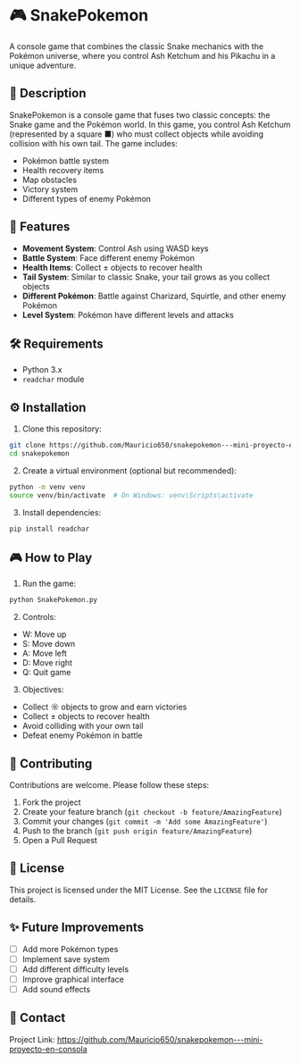 # 🎮 SnakePokemon

A console game that combines the classic Snake mechanics with the Pokémon universe, where you control Ash Ketchum and his Pikachu in a unique adventure.

## 🎯 Description

SnakePokemon is a console game that fuses two classic concepts: the Snake game and the Pokémon world. In this game, you control Ash Ketchum (represented by a square ■) who must collect objects while avoiding collision with his own tail. The game includes:

- Pokémon battle system
- Health recovery items
- Map obstacles
- Victory system
- Different types of enemy Pokémon

## 🚀 Features

- **Movement System**: Control Ash using WASD keys
- **Battle System**: Face different enemy Pokémon
- **Health Items**: Collect ± objects to recover health
- **Tail System**: Similar to classic Snake, your tail grows as you collect objects
- **Different Pokémon**: Battle against Charizard, Squirtle, and other enemy Pokémon
- **Level System**: Pokémon have different levels and attacks

## 🛠️ Requirements

- Python 3.x
- `readchar` module

## ⚙️ Installation

1. Clone this repository:
```bash
git clone https://github.com/Mauricio650/snakepokemon---mini-proyecto-en-consola
cd snakepokemon
```

2. Create a virtual environment (optional but recommended):
```bash
python -m venv venv
source venv/bin/activate  # On Windows: venv\Scripts\activate
```

3. Install dependencies:
```bash
pip install readchar
```

## 🎮 How to Play

1. Run the game:
```bash
python SnakePokemon.py
```

2. Controls:
- W: Move up
- S: Move down
- A: Move left
- D: Move right
- Q: Quit game

3. Objectives:
- Collect ☼ objects to grow and earn victories
- Collect ± objects to recover health
- Avoid colliding with your own tail
- Defeat enemy Pokémon in battle

## 🤝 Contributing

Contributions are welcome. Please follow these steps:

1. Fork the project
2. Create your feature branch (`git checkout -b feature/AmazingFeature`)
3. Commit your changes (`git commit -m 'Add some AmazingFeature'`)
4. Push to the branch (`git push origin feature/AmazingFeature`)
5. Open a Pull Request

## 📝 License

This project is licensed under the MIT License. See the `LICENSE` file for details.

## ✨ Future Improvements

- [ ] Add more Pokémon types
- [ ] Implement save system
- [ ] Add different difficulty levels
- [ ] Improve graphical interface
- [ ] Add sound effects

## 📧 Contact

Project Link: https://github.com/Mauricio650/snakepokemon---mini-proyecto-en-consola
